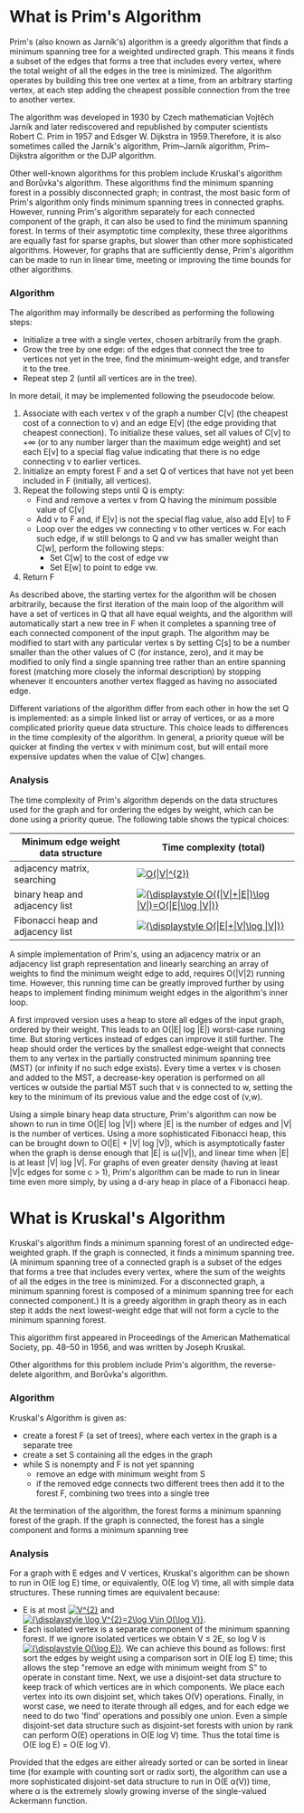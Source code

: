# What is Prim's Algorithm
Prim's (also known as Jarník's) algorithm is a greedy algorithm that finds a minimum spanning tree for a weighted undirected graph. This means it finds a subset of the edges that forms a tree that includes every vertex, where the total weight of all the edges in the tree is minimized. The algorithm operates by building this tree one vertex at a time, from an arbitrary starting vertex, at each step adding the cheapest possible connection from the tree to another vertex.

The algorithm was developed in 1930 by Czech mathematician Vojtěch Jarník and later rediscovered and republished by computer scientists Robert C. Prim in 1957 and Edsger W. Dijkstra in 1959.Therefore, it is also sometimes called the Jarník's algorithm, Prim–Jarník algorithm, Prim–Dijkstra algorithm or the DJP algorithm.

Other well-known algorithms for this problem include Kruskal's algorithm and Borůvka's algorithm. These algorithms find the minimum spanning forest in a possibly disconnected graph; in contrast, the most basic form of Prim's algorithm only finds minimum spanning trees in connected graphs. However, running Prim's algorithm separately for each connected component of the graph, it can also be used to find the minimum spanning forest. In terms of their asymptotic time complexity, these three algorithms are equally fast for sparse graphs, but slower than other more sophisticated algorithms. However, for graphs that are sufficiently dense, Prim's algorithm can be made to run in linear time, meeting or improving the time bounds for other algorithms.

### Algorithm
The algorithm may informally be described as performing the following steps:
* Initialize a tree with a single vertex, chosen arbitrarily from the graph.
* Grow the tree by one edge: of the edges that connect the tree to vertices not yet in the tree, find the minimum-weight edge, and transfer it to the tree.
* Repeat step 2 (until all vertices are in the tree).

In more detail, it may be implemented following the pseudocode below.

1. Associate with each vertex v of the graph a number C[v] (the cheapest cost of a connection to v) and an edge E[v] (the edge providing that cheapest connection). To initialize these values, set all values of C[v] to +∞ (or to any number larger than the maximum edge weight) and set each E[v] to a special flag value indicating that there is no edge connecting v to earlier vertices.
2. Initialize an empty forest F and a set Q of vertices that have not yet been included in F (initially, all vertices).
3. Repeat the following steps until Q is empty:
    * Find and remove a vertex v from Q having the minimum possible value of C[v]
    * Add v to F and, if E[v] is not the special flag value, also add E[v] to F
    * Loop over the edges vw connecting v to other vertices w. For each such edge, if w still belongs to Q and vw has smaller weight than C[w], perform the following steps:
        * Set C[w] to the cost of edge vw
        * Set E[w] to point to edge vw.
4. Return F

As described above, the starting vertex for the algorithm will be chosen arbitrarily, because the first iteration of the main loop of the algorithm will have a set of vertices in Q that all have equal weights, and the algorithm will automatically start a new tree in F when it completes a spanning tree of each connected component of the input graph. The algorithm may be modified to start with any particular vertex s by setting C[s] to be a number smaller than the other values of C (for instance, zero), and it may be modified to only find a single spanning tree rather than an entire spanning forest (matching more closely the informal description) by stopping whenever it encounters another vertex flagged as having no associated edge.

Different variations of the algorithm differ from each other in how the set Q is implemented: as a simple linked list or array of vertices, or as a more complicated priority queue data structure. This choice leads to differences in the time complexity of the algorithm. In general, a priority queue will be quicker at finding the vertex v with minimum cost, but will entail more expensive updates when the value of C[w] changes.

### Analysis
The time complexity of Prim's algorithm depends on the data structures used for the graph and for ordering the edges by weight, which can be done using a priority queue. The following table shows the typical choices:

| Minimum edge weight data structure | Time complexity (total)                                                                                                                                                                                                                                                                                                                                                                                 |
|------------------------------------|---------------------------------------------------------------------------------------------------------------------------------------------------------------------------------------------------------------------------------------------------------------------------------------------------------------------------------------------------------------------------------------------------------|
| adjacency matrix, searching        | <a href="https://www.codecogs.com/eqnedit.php?latex=\fn_phv&space;O(\|V\|^{2})" target="_blank"><img src="https://latex.codecogs.com/svg.latex?\fn_phv&space;O(\|V\|^{2})" title="O(\|V\|^{2})" /></a>                                                                                                                                                                                                  |
| binary heap and adjacency list     | <a href="https://www.codecogs.com/eqnedit.php?latex=\fn_phv&space;{\displaystyle&space;O((\|V\|&plus;\|E\|)\log&space;\|V\|)=O(\|E\|\log&space;\|V\|)}" target="_blank"><img src="https://latex.codecogs.com/svg.latex?\fn_phv&space;{\displaystyle&space;O((\|V\|&plus;\|E\|)\log&space;\|V\|)=O(\|E\|\log&space;\|V\|)}" title="{\displaystyle O((\|V\|+\|E\|)\log \|V\|)=O(\|E\|\log \|V\|)}" /></a> |
| Fibonacci heap and adjacency list  | <a href="https://www.codecogs.com/eqnedit.php?latex=\fn_phv&space;{\displaystyle&space;O(\|E\|&plus;\|V\|\log&space;\|V\|)}" target="_blank"><img src="https://latex.codecogs.com/svg.latex?\fn_phv&space;{\displaystyle&space;O(\|E\|&plus;\|V\|\log&space;\|V\|)}" title="{\displaystyle O(\|E\|+\|V\|\log \|V\|)}" /></a>                                                                            |

A simple implementation of Prim's, using an adjacency matrix or an adjacency list graph representation and linearly searching an array of weights to find the minimum weight edge to add, requires O(|V|2) running time. However, this running time can be greatly improved further by using heaps to implement finding minimum weight edges in the algorithm's inner loop.

A first improved version uses a heap to store all edges of the input graph, ordered by their weight. This leads to an O(|E| log |E|) worst-case running time. But storing vertices instead of edges can improve it still further. The heap should order the vertices by the smallest edge-weight that connects them to any vertex in the partially constructed minimum spanning tree (MST) (or infinity if no such edge exists). Every time a vertex v is chosen and added to the MST, a decrease-key operation is performed on all vertices w outside the partial MST such that v is connected to w, setting the key to the minimum of its previous value and the edge cost of (v,w).

Using a simple binary heap data structure, Prim's algorithm can now be shown to run in time O(|E| log |V|) where |E| is the number of edges and |V| is the number of vertices. Using a more sophisticated Fibonacci heap, this can be brought down to O(|E| + |V| log |V|), which is asymptotically faster when the graph is dense enough that |E| is ω(|V|), and linear time when |E| is at least |V| log |V|. For graphs of even greater density (having at least |V|c edges for some c > 1), Prim's algorithm can be made to run in linear time even more simply, by using a d-ary heap in place of a Fibonacci heap.

# What is Kruskal's Algorithm
Kruskal's algorithm finds a minimum spanning forest of an undirected edge-weighted graph. If the graph is connected, it finds a minimum spanning tree. (A minimum spanning tree of a connected graph is a subset of the edges that forms a tree that includes every vertex, where the sum of the weights of all the edges in the tree is minimized. For a disconnected graph, a minimum spanning forest is composed of a minimum spanning tree for each connected component.) It is a greedy algorithm in graph theory as in each step it adds the next lowest-weight edge that will not form a cycle to the minimum spanning forest.

This algorithm first appeared in Proceedings of the American Mathematical Society, pp. 48–50 in 1956, and was written by Joseph Kruskal.

Other algorithms for this problem include Prim's algorithm, the reverse-delete algorithm, and Borůvka's algorithm.

### Algorithm
Kruskal's Algorithm is given as:
* create a forest F (a set of trees), where each vertex in the graph is a separate tree
* create a set S containing all the edges in the graph
* while S is nonempty and F is not yet spanning
    * remove an edge with minimum weight from S
    * if the removed edge connects two different trees then add it to the forest F, combining two trees into a single tree

At the termination of the algorithm, the forest forms a minimum spanning forest of the graph. If the graph is connected, the forest has a single component and forms a minimum spanning tree

### Analysis
For a graph with E edges and V vertices, Kruskal's algorithm can be shown to run in O(E log E) time, or equivalently, O(E log V) time, all with simple data structures. These running times are equivalent because:

* E is at most <a href="https://www.codecogs.com/eqnedit.php?latex=\fn_phv&space;V^{2}" target="_blank"><img src="https://latex.codecogs.com/svg.latex?\fn_phv&space;V^{2}" title="V^{2}" /></a> and <a href="https://www.codecogs.com/eqnedit.php?latex=\fn_phv&space;{\displaystyle&space;\log&space;V^{2}=2\log&space;V\in&space;O(\log&space;V)}" target="_blank"><img src="https://latex.codecogs.com/svg.latex?\fn_phv&space;{\displaystyle&space;\log&space;V^{2}=2\log&space;V\in&space;O(\log&space;V)}" title="{\displaystyle \log V^{2}=2\log V\in O(\log V)}" /></a>.
* Each isolated vertex is a separate component of the minimum spanning forest. If we ignore isolated vertices we obtain V ≤ 2E, so log V is <a href="https://www.codecogs.com/eqnedit.php?latex=\fn_phv&space;{\displaystyle&space;O(\log&space;E)}" target="_blank"><img src="https://latex.codecogs.com/svg.latex?\fn_phv&space;{\displaystyle&space;O(\log&space;E)}" title="{\displaystyle O(\log E)}" /></a>.
We can achieve this bound as follows: first sort the edges by weight using a comparison sort in O(E log E) time; this allows the step "remove an edge with minimum weight from S" to operate in constant time. Next, we use a disjoint-set data structure to keep track of which vertices are in which components. We place each vertex into its own disjoint set, which takes O(V) operations. Finally, in worst case, we need to iterate through all edges, and for each edge we need to do two 'find' operations and possibly one union. Even a simple disjoint-set data structure such as disjoint-set forests with union by rank can perform O(E) operations in O(E log V) time. Thus the total time is O(E log E) = O(E log V).

Provided that the edges are either already sorted or can be sorted in linear time (for example with counting sort or radix sort), the algorithm can use a more sophisticated disjoint-set data structure to run in O(E α(V)) time, where α is the extremely slowly growing inverse of the single-valued Ackermann function.